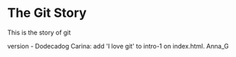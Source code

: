 # The Git Story

This is the story of git

version - Dodecadog
Carina: add 'I love git' to intro-1 on index.html.
Anna_G
